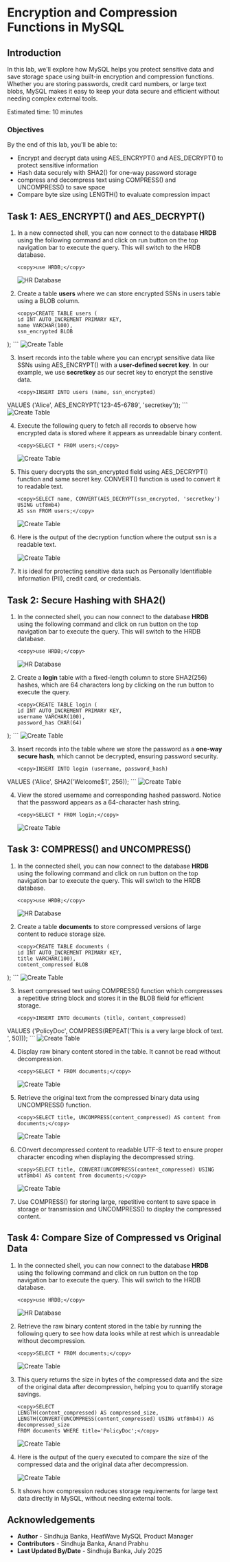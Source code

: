 # Encryption and Compression Functions in MySQL

## Introduction

In this lab, we'll explore how MySQL helps you protect sensitive data and save storage space using built-in encryption and compression functions. Whether you are storing passwords, credit card numbers, or large text blobs, MySQL makes it easy to keep your data secure and efficient without needing complex external tools.

Estimated time: 10 minutes

### Objectives

By the end of this lab, you'll be able to:

* Encrypt and decrypt data using AES\_ENCRYPT() and AES\_DECRYPT() to protect sensitive information
* Hash data securely with SHA2() for one-way password storage
* compress and decompress text using COMPRESS() and UNCOMPRESS() to save space
* Compare byte size using LENGTH() to evaluate compression impact

## Task 1: AES\_ENCRYPT() and AES\_DECRYPT()

1. In a new connected shell, you can now connect to the database **HRDB** using the following command and click on run button on the top navigation bar to execute the query. This will switch to the HRDB database.

     ```
     <copy>use HRDB;</copy>
     ```
     ![HR Database](./images/hr-db.png " ")

2. Create a table **users** where we can store encrypted SSNs in users table using a BLOB column.

     ```
     <copy>CREATE TABLE users (
    id INT AUTO_INCREMENT PRIMARY KEY,
    name VARCHAR(100),
    ssn_encrypted BLOB
);</copy>
     ```
     ![Create Table](./images/users-table.png " ")

3. Insert records into the table where you can encrypt sensitive data like SSNs using AES\_ENCRYPT() with a **user-defined secret key**. In our example, we use **secretkey** as our secret key to encrypt the senstive data.

     ```
     <copy>INSERT INTO users (name, ssn_encrypted)
VALUES ('Alice', AES_ENCRYPT('123-45-6789', 'secretkey'));</copy>
     ```
     ![Create Table](./images/insert-records.png " ")

4. Execute the following query to fetch all records to observe how encrypted data is stored where it appears as unreadable binary content.

     ```
     <copy>SELECT * FROM users;</copy>
     ```
     ![Create Table](./images/select-records.png " ")

5. This query decrypts the ssn_encrypted field using AES\_DECRYPT() function and same secret key. CONVERT() function is used to convert it to readable text.

     ```
     <copy>SELECT name, CONVERT(AES_DECRYPT(ssn_encrypted, 'secretkey') USING utf8mb4)
     AS ssn FROM users;</copy>
     ```
     ![Create Table](./images/select-statement.png " ")

6. Here is the output of the decryption function where the output ssn is a readable text.

    ![Create Table](./images/decrypted-data.png " ")

7. It is ideal for protecting sensitive data such as Personally Identifiable Information (PII), credit card, or credentials.

## Task 2: Secure Hashing with SHA2()

1. In the connected shell, you can now connect to the database **HRDB** using the following command and click on run button on the top navigation bar to execute the query. This will switch to the HRDB database.

     ```
     <copy>use HRDB;</copy>
     ```
     ![HR Database](./images/hr-db.png " ")

2. Create a **login** table with a fixed-length column to store SHA2(256) hashes, which are 64 characters long by clicking on the run button to execute the query.
     ```
     <copy>CREATE TABLE login (
    id INT AUTO_INCREMENT PRIMARY KEY,
    username VARCHAR(100),
    password_has CHAR(64)
);</copy>
     ```
     ![Create Table](./images/login-table.png " ")

3. Insert records into the table where we store the password as a **one-way secure hash**, which cannot be decrypted, ensuring password security.

     ```
     <copy>INSERT INTO login (username, password_hash)
VALUES ('Alice', SHA2('Welcome$1', 256));</copy>
     ```
     ![Create Table](./images/insert-sha2-records.png " ")

4. View the stored username and corresponding hashed password. Notice that the password appears as a 64-character hash string.

     ```
     <copy>SELECT * FROM login;</copy>
     ```
     ![Create Table](./images/select-sha2-records.png " ")

## Task 3: COMPRESS() and UNCOMPRESS()

1. In the connected shell, you can now connect to the database **HRDB** using the following command and click on run button on the top navigation bar to execute the query. This will switch to the HRDB database.

     ```
     <copy>use HRDB;</copy>
     ```
     ![HR Database](./images/hr-db.png " ")

2. Create a table **documents** to store compressed versions of large content to reduce storage size.
     ```
     <copy>CREATE TABLE documents (
    id INT AUTO_INCREMENT PRIMARY KEY,
    title VARCHAR(100),
    content_compressed BLOB
);</copy>
     ```
     ![Create Table](./images/documents-table.png " ")

3. Insert compressed text using COMPRESS() function which compressses a repetitive string block and stores it in the BLOB field for efficient storage.
     ```
     <copy>INSERT INTO documents (title, content_compressed)
VALUES ('PolicyDoc', COMPRESS(REPEAT('This is a very large block of text. ', 50)));</copy>
     ```
     ![Create Table](./images/insert-compress-records.png " ")

4. Display raw binary content stored in the table. It cannot be read without decompression.

     ```
     <copy>SELECT * FROM documents;</copy>
     ```
     ![Create Table](./images/select-compress-records.png " ")

5. Retrieve the original text from the compressed binary data using UNCOMPRESS() function.

     ```
     <copy>SELECT title, UNCOMPRESS(content_compressed) AS content from documents;</copy>
     ```
     ![Create Table](./images/select-decompress-record.png " ")

6. COnvert decompressed content to readable UTF-8 text to ensure proper character encoding when displaying the decompressed string.

     ```
     <copy>SELECT title, CONVERT(UNCOMPRESS(content_compressed) USING utf8mb4) AS content from documents;</copy>
     ```
     ![Create Table](./images/converted-record.png " ")

7. Use COMPRESS() for storing large, repetitive content to save space in storage or transmission and UNCOMPRESS() to display the compressed content.

## Task 4: Compare Size of Compressed vs Original Data

1. In the connected shell, you can now connect to the database **HRDB** using the following command and click on run button on the top navigation bar to execute the query. This will switch to the HRDB database.

     ```
     <copy>use HRDB;</copy>
     ```
     ![HR Database](./images/hr-db.png " ")

2. Retrieve the raw binary content stored in the table by running the following query to see how data looks while at rest which is unreadable without decompression.

     ```
     <copy>SELECT * FROM documents;</copy>
     ```
     ![Create Table](./images/select-blob-records.png " ")

3. This query returns the size in bytes of the compressed data and the size of the original data after decompression, helping you to quantify storage savings.

     ```
     <copy>SELECT
     LENGTH(content_compressed) AS compressed_size,
     LENGTH(CONVERT(UNCOMPRESS(content_compressed) USING utf8mb4)) AS decompressed_size
     FROM documents WHERE title='PolicyDoc';</copy>
     ```
     ![Create Table](./images/check-length.png " ")

4. Here is the output of the query executed to compare the size of the compressed data and the original data after decompression.

    ![Create Table](./images/length-reduction.png " ")

5. It shows how compression reduces storage requirements for large text data directly in MySQL, without needing external tools.

## Acknowledgements

* **Author** - Sindhuja Banka, HeatWave MySQL Product Manager
* **Contributors** - Sindhuja Banka, Anand Prabhu
* **Last Updated By/Date** - Sindhuja Banka, July 2025
